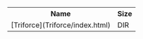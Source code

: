 <table>
<tr><th>Name</th><th>Size</th></tr>
<tr><td>[Triforce](Triforce/index.html)</td><td>DIR</td></tr>
</table>
